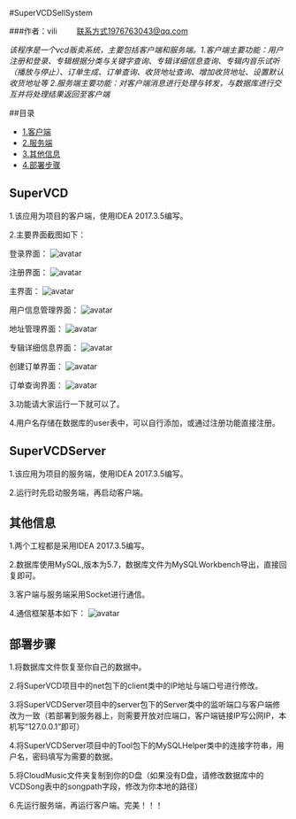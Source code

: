 #SuperVCDSellSystem

###作者：vili &nbsp;&nbsp;&nbsp;&nbsp;&nbsp;&nbsp;&nbsp; 联系方式1976763043@qq.com

*该程序是一个vcd贩卖系统，主要包括客户端和服务端。1.客户端主要功能：用户注册和登录、专辑根据分类与关键字查询、专辑详细信息查询、专辑内音乐试听（播放与停止）、订单生成、订单查询、收货地址查询、增加收货地址、设置默认收货地址等 2.服务端主要功能：对客户端消息进行处理与转发，与数据库进行交互并将处理结果返回至客户端*

##目录

* [1.客户端](#1)
* [2.服务端](#2)
* [3.其他信息](#3)
* [4.部署步骤](#4)

<h2 id="1">SuperVCD</h2>

1.该应用为项目的客户端，使用IDEA 2017.3.5编写。

2.主要界面截图如下：

登录界面：
![avatar](https://raw.githubusercontent.com/vi-li/MarkdownPictureRepository/master/登录界面.png)

注册界面：
![avatar](https://raw.githubusercontent.com/vi-li/MarkdownPictureRepository/master/注册界面.png)

主界面：
![avatar](https://raw.githubusercontent.com/vi-li/MarkdownPictureRepository/master/主界面.png)

用户信息管理界面：
![avatar](https://raw.githubusercontent.com/vi-li/MarkdownPictureRepository/master/用户信息管理界面.png)

地址管理界面：
![avatar](https://raw.githubusercontent.com/vi-li/MarkdownPictureRepository/master/地址管理界面.png)

专辑详细信息界面：
![avatar](https://raw.githubusercontent.com/vi-li/MarkdownPictureRepository/master/专辑详细信息界面.png)

创建订单界面：
![avatar](https://raw.githubusercontent.com/vi-li/MarkdownPictureRepository/master/创建订单界面.png)

订单查询界面：
![avatar](https://raw.githubusercontent.com/vi-li/MarkdownPictureRepository/master/订单查询界面.png)

3.功能请大家运行一下就可以了。

4.用户名存储在数据库的user表中，可以自行添加，或通过注册功能直接注册。

<h2 id="2">SuperVCDServer</h2>

1.该应用为项目的服务端，使用IDEA 2017.3.5编写。

2.运行时先启动服务端，再启动客户端。

<h2 id="3">其他信息</h2>

1.两个工程都是采用IDEA 2017.3.5编写。

2.数据库使用MySQL,版本为5.7，数据库文件为MySQLWorkbench导出，直接回复即可。

3.客户端与服务端采用Socket进行通信。

4.通信框架基本如下：
![avatar](https://raw.githubusercontent.com/vi-li/MarkdownPictureRepository/master/SuperVCD网络通信架构.jpg)

<h2 id="4">部署步骤</h2>

1.将数据库文件恢复至你自己的数据中。

2.将SuperVCD项目中的net包下的client类中的IP地址与端口号进行修改。

3.将SuperVCDServer项目中的server包下的Server类中的监听端口与客户端修改为一致（若部署到服务器上，则需要开放对应端口，客户端链接IP写公网IP，本机写“127.0.0.1”即可）

4.将SuperVCDServer项目中的Tool包下的MySQLHelper类中的连接字符串，用户名，密码填写为需要的数据。

5.将CloudMusic文件夹复制到你的D盘（如果没有D盘，请修改数据库中的VCDSong表中的songpath字段，修改为你本地的路径）

6.先运行服务端，再运行客户端。完美！！！
